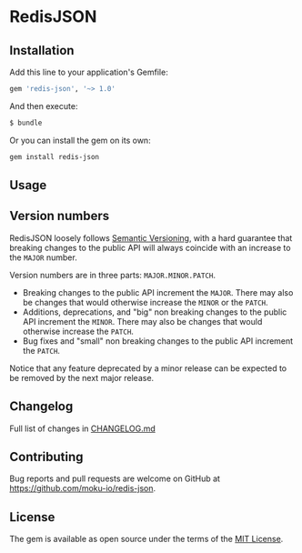 # RedisJSON



## Installation

Add this line to your application's Gemfile:

```ruby
gem 'redis-json', '~> 1.0'
```

And then execute:

```bash
$ bundle
```

Or you can install the gem on its own:

```bash
gem install redis-json
```

## Usage

## Version numbers

RedisJSON loosely follows [Semantic Versioning](https://semver.org/), with a hard guarantee that breaking changes to the public API will always coincide with an increase to the `MAJOR` number.

Version numbers are in three parts: `MAJOR.MINOR.PATCH`.

- Breaking changes to the public API increment the `MAJOR`. There may also be changes that would otherwise increase the `MINOR` or the `PATCH`.
- Additions, deprecations, and "big" non breaking changes to the public API increment the `MINOR`. There may also be changes that would otherwise increase the `PATCH`.
- Bug fixes and "small" non breaking changes to the public API increment the `PATCH`.

Notice that any feature deprecated by a minor release can be expected to be removed by the next major release.

## Changelog

Full list of changes in [CHANGELOG.md](CHANGELOG.md)

## Contributing

Bug reports and pull requests are welcome on GitHub at https://github.com/moku-io/redis-json.

## License

The gem is available as open source under the terms of the [MIT License](https://opensource.org/licenses/MIT).
